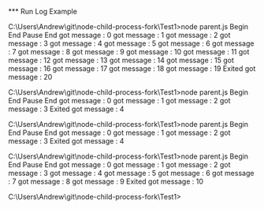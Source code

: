 *** Run Log Example

C:\Users\Andrew\git\node-child-process-fork\Test1>node parent.js
Begin
End
Pause End
got message : 0
got message : 1
got message : 2
got message : 3
got message : 4
got message : 5
got message : 6
got message : 7
got message : 8
got message : 9
got message : 10
got message : 11
got message : 12
got message : 13
got message : 14
got message : 15
got message : 16
got message : 17
got message : 18
got message : 19
Exited
got message : 20

C:\Users\Andrew\git\node-child-process-fork\Test1>node parent.js
Begin
End
Pause End
got message : 0
got message : 1
got message : 2
got message : 3
Exited
got message : 4

C:\Users\Andrew\git\node-child-process-fork\Test1>node parent.js
Begin
End
Pause End
got message : 0
got message : 1
got message : 2
got message : 3
Exited
got message : 4

C:\Users\Andrew\git\node-child-process-fork\Test1>node parent.js
Begin
End
Pause End
got message : 0
got message : 1
got message : 2
got message : 3
got message : 4
got message : 5
got message : 6
got message : 7
got message : 8
got message : 9
Exited
got message : 10

C:\Users\Andrew\git\node-child-process-fork\Test1>



